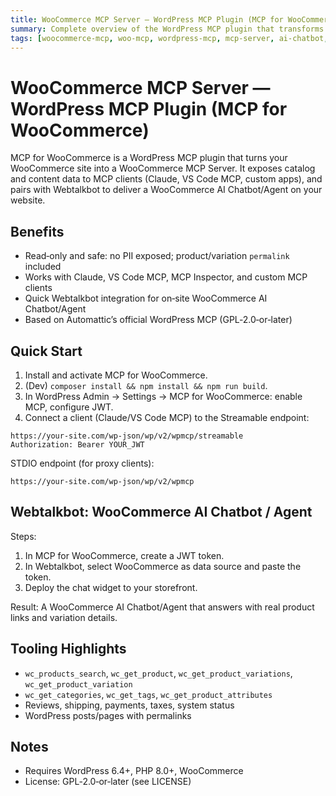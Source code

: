 ```yaml
---
title: WooCommerce MCP Server — WordPress MCP Plugin (MCP for WooCommerce)
summary: Complete overview of the WordPress MCP plugin that transforms WooCommerce sites into MCP servers for AI integration and chatbot deployment.
tags: [woocommerce-mcp, woo-mcp, wordpress-mcp, mcp-server, ai-chatbot, webtalkbot, overview]
---
```


# WooCommerce MCP Server — WordPress MCP Plugin (MCP for WooCommerce)

MCP for WooCommerce is a WordPress MCP plugin that turns your WooCommerce site into a WooCommerce MCP Server. It exposes catalog and content data to MCP clients (Claude, VS Code MCP, custom apps), and pairs with Webtalkbot to deliver a WooCommerce AI Chatbot/Agent on your website.

## Benefits

- Read‑only and safe: no PII exposed; product/variation `permalink` included
- Works with Claude, VS Code MCP, MCP Inspector, and custom MCP clients
- Quick Webtalkbot integration for on‑site WooCommerce AI Chatbot/Agent
- Based on Automattic’s official WordPress MCP (GPL‑2.0‑or‑later)

## Quick Start

1) Install and activate MCP for WooCommerce.
2) (Dev) `composer install && npm install && npm run build`.
3) In WordPress Admin → Settings → MCP for WooCommerce: enable MCP, configure JWT.
4) Connect a client (Claude/VS Code MCP) to the Streamable endpoint:

```
https://your-site.com/wp-json/wp/v2/wpmcp/streamable
Authorization: Bearer YOUR_JWT
```

STDIO endpoint (for proxy clients):
```
https://your-site.com/wp-json/wp/v2/wpmcp
```

## Webtalkbot: WooCommerce AI Chatbot / Agent

Steps:
1) In MCP for WooCommerce, create a JWT token.
2) In Webtalkbot, select WooCommerce as data source and paste the token.
3) Deploy the chat widget to your storefront.

Result: A WooCommerce AI Chatbot/Agent that answers with real product links and variation details.

## Tooling Highlights

- `wc_products_search`, `wc_get_product`, `wc_get_product_variations`, `wc_get_product_variation`
- `wc_get_categories`, `wc_get_tags`, `wc_get_product_attributes`
- Reviews, shipping, payments, taxes, system status
- WordPress posts/pages with permalinks

## Notes

- Requires WordPress 6.4+, PHP 8.0+, WooCommerce
- License: GPL‑2.0‑or‑later (see LICENSE)

